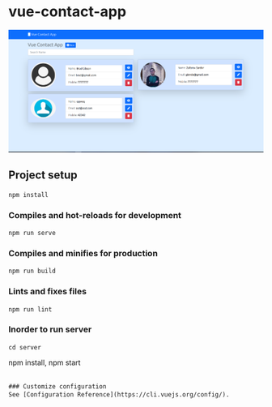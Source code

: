 # vue-contact-app

<img src="src/assets/photo1.png" alt="" >

## Project setup
```
npm install
```

### Compiles and hot-reloads for development
```
npm run serve
```

### Compiles and minifies for production
```
npm run build
```

### Lints and fixes files
```
npm run lint
```

### Inorder to run server  
```
cd server
```

npm install, npm start
```

### Customize configuration
See [Configuration Reference](https://cli.vuejs.org/config/).
